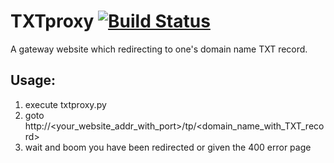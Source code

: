 # TXTproxy [![Build Status](https://travis-ci.org/imdjh/txtproxy.svg?branch=master)](https://travis-ci.org/imdjh/txtproxy)
A gateway website which redirecting to one's domain name TXT record.


## Usage:
1. execute txtproxy.py
2. goto http://&lt;your\_website\_addr\_with\_port&gt;/tp/&lt;domain\_name\_with\_TXT\_record&gt;
3. wait and boom you have been redirected or given the 400 error page

